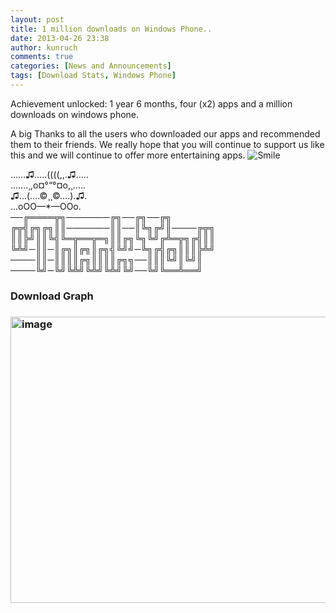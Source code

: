 ```yaml
---
layout: post
title: 1 million downloads on Windows Phone..
date: 2013-04-26 23:38
author: kunruch
comments: true
categories: [News and Announcements]
tags: [Download Stats, Windows Phone]
---
```

Achievement unlocked: 1 year 6 months, four (x2) apps and a million downloads on windows phone.

A big Thanks to all the users who downloaded our apps and recommended them to their friends. We really hope that you will continue to support us like this and we will continue to offer more entertaining apps. <img class="wlEmoticon wlEmoticon-smile" style="border-style: none" alt="Smile" src="http://kunruchcreations.com/wp-content/uploads/2013/04/wlEmoticon-smile1.png" />

<p>
……♫…..((((,,.♫…..<br/>
…….¸,o¤°“°¤o,¸…..<br/>
♫…(….©¸¸©….).♫.<br/>
…oOO—*—OOo.<br/>
──╔════╦╗───────╔╗──╔╗──╔╗<br/>
╔╦╣╔╗╔╗║║───────║║──║╚╗╔╝║────╔╦╗<br/>
║║╠╝║║╚╣╚═╦══╦═╗║║╔╗╚╗╚╝╔╩═╦╗╔╣║║<br/>
╚╩╝─║║─║╔╗║╔╗║╔╗╣╚╝╝─╚╗╔╣╔╗║║║╠╩╝<br/>
────║║─║║║║╔╗║║║║╔╗╗──║║║╚╝║╚╝║<br/>
────╚╝─╚╝╚╩╝╚╩╝╚╩╝╚╝──╚╝╚══╩══╝
</p>

<h3>Download Graph</h3>
<h3><a href="http://kunruchcreations.com/wp-content/uploads/2013/04/image3.png"><img style="padding-top: 0px;padding-left: 0px;padding-right: 0px;border-width: 0px" title="image" alt="image" src="http://kunruchcreations.com/wp-content/uploads/2013/04/image_thumb3.png" width="644" height="458" border="0" /></a></h3>

